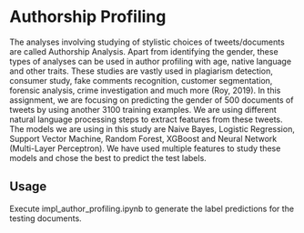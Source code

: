 # Authorship Profiling

The analyses involving studying of stylistic choices of tweets/documents are called Authorship Analysis. Apart from identifying the gender, these types of analyses can be used in author profiling with age, native language and other traits. These studies are vastly used in plagiarism detection, consumer study, fake comments recognition, customer segmentation, forensic analysis, crime investigation and much more (Roy, 2019).
In this assignment, we are focusing on predicting the gender of 500 documents of tweets by using another 3100 training examples. We are using different natural language processing steps to extract features from these tweets. The models we are using in this study are Naive Bayes, Logistic Regression, Support Vector Machine, Random Forest, XGBoost and Neural Network (Multi-Layer Perceptron). We have used multiple features to study these models and chose the best to predict the test labels.


## Usage

Execute impl_author_profiling.ipynb to generate the label predictions for the testing documents. 
